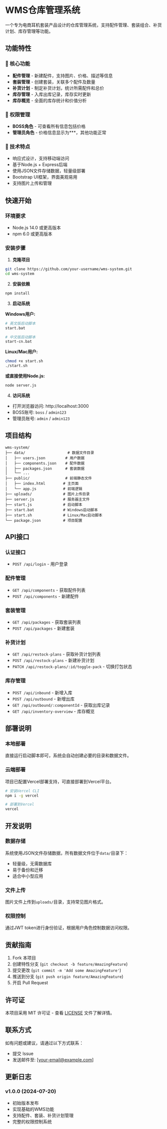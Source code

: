 # WMS仓库管理系统

一个专为电商耳机套装产品设计的仓库管理系统，支持配件管理、套装组合、补货计划、库存管理等功能。

## 功能特性

### 🎯 核心功能
- **配件管理** - 新建配件，支持图片、价格、描述等信息
- **套装管理** - 创建套装，关联多个配件及数量
- **补货计划** - 制定补货计划，统计所需配件和总价
- **库存管理** - 入库出库记录，库存实时更新
- **库存概览** - 全面的库存统计和价值分析

### 👥 权限管理
- **BOSS角色** - 可查看所有信息包括价格
- **管理员角色** - 价格信息显示为***，其他功能正常

### 📱 技术特点
- 响应式设计，支持移动端访问
- 基于Node.js + Express后端
- 使用JSON文件存储数据，轻量级部署
- Bootstrap UI框架，界面美观易用
- 支持图片上传和管理

## 快速开始

### 环境要求
- Node.js 14.0 或更高版本
- npm 6.0 或更高版本

### 安装步骤

1. **克隆项目**
```bash
git clone https://github.com/your-username/wms-system.git
cd wms-system
```

2. **安装依赖**
```bash
npm install
```

3. **启动系统**

**Windows用户:**
```bash
# 英文版启动脚本
start.bat

# 中文版启动脚本  
start-cn.bat
```

**Linux/Mac用户:**
```bash
chmod +x start.sh
./start.sh
```

**或直接使用Node.js:**
```bash
node server.js
```

4. **访问系统**
- 打开浏览器访问: http://localhost:3000
- BOSS账号: `boss` / `admin123`
- 管理员账号: `admin` / `admin123`

## 项目结构

```
wms-system/
├── data/                   # 数据文件目录
│   ├── users.json         # 用户数据
│   ├── components.json    # 配件数据
│   ├── packages.json      # 套装数据
│   └── ...
├── public/                # 前端静态文件
│   ├── index.html        # 主页面
│   └── app.js            # 前端逻辑
├── uploads/              # 图片上传目录
├── server.js             # 服务器主文件
├── start.js              # 启动脚本
├── start.bat             # Windows启动脚本
├── start.sh              # Linux/Mac启动脚本
└── package.json          # 项目配置
```

## API接口

### 认证接口
- `POST /api/login` - 用户登录

### 配件管理
- `GET /api/components` - 获取配件列表
- `POST /api/components` - 新建配件

### 套装管理
- `GET /api/packages` - 获取套装列表
- `POST /api/packages` - 新建套装

### 补货计划
- `GET /api/restock-plans` - 获取补货计划列表
- `POST /api/restock-plans` - 新建补货计划
- `PATCH /api/restock-plans/:id/toggle-pack` - 切换打包状态

### 库存管理
- `POST /api/inbound` - 新增入库
- `POST /api/outbound` - 新增出库
- `GET /api/outbound/:componentId` - 获取出库记录
- `GET /api/inventory-overview` - 库存概览

## 部署说明

### 本地部署
直接运行启动脚本即可，系统会自动创建必要的目录和数据文件。

### 云端部署
项目已配置Vercel部署支持，可直接部署到Vercel平台。

```bash
# 安装Vercel CLI
npm i -g vercel

# 部署到Vercel
vercel
```

## 开发说明

### 数据存储
系统使用JSON文件存储数据，所有数据文件位于`data/`目录下：
- 轻量级，无需数据库
- 易于备份和迁移
- 适合中小型应用

### 文件上传
图片文件上传到`uploads/`目录，支持常见图片格式。

### 权限控制
通过JWT token进行身份验证，根据用户角色控制数据访问权限。

## 贡献指南

1. Fork 本项目
2. 创建特性分支 (`git checkout -b feature/AmazingFeature`)
3. 提交更改 (`git commit -m 'Add some AmazingFeature'`)
4. 推送到分支 (`git push origin feature/AmazingFeature`)
5. 开启 Pull Request

## 许可证

本项目采用 MIT 许可证 - 查看 [LICENSE](LICENSE) 文件了解详情。

## 联系方式

如有问题或建议，请通过以下方式联系：
- 提交 Issue
- 发送邮件至: [your-email@example.com]

## 更新日志

### v1.0.0 (2024-07-20)
- 初始版本发布
- 实现基础的WMS功能
- 支持配件、套装、补货计划管理
- 完整的权限控制系统